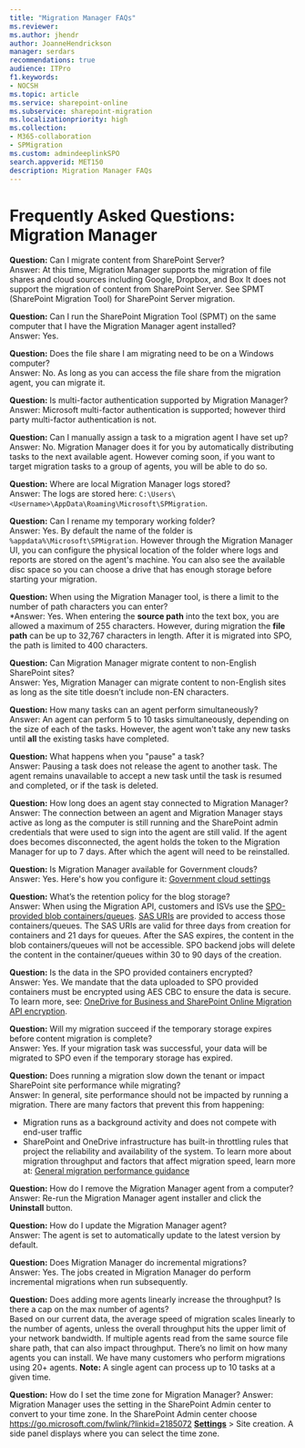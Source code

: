 ```yaml
---
title: "Migration Manager FAQs"
ms.reviewer: 
ms.author: jhendr
author: JoanneHendrickson
manager: serdars
recommendations: true
audience: ITPro
f1.keywords:
- NOCSH
ms.topic: article
ms.service: sharepoint-online
ms.subservice: sharepoint-migration
ms.localizationpriority: high
ms.collection: 
- M365-collaboration
- SPMigration
ms.custom: admindeeplinkSPO
search.appverid: MET150
description: Migration Manager FAQs
---
```


# Frequently Asked Questions: Migration Manager

**Question:** Can I migrate content from SharePoint Server? </br>
Answer:   At this time, Migration Manager supports the migration of file shares and cloud sources including Google, Dropbox, and Box  It does not support the migration of content from SharePoint Server.  See SPMT (SharePoint Migration Tool) for SharePoint Server migration.

**Question:** Can I run the SharePoint Migration Tool (SPMT) on the same computer that I have the Migration Manager agent installed?</br>
Answer:   Yes.

**Question:** Does the file share I am migrating need to be on a Windows computer?</br>
Answer:    No.  As long as you can access the file share from the migration agent, you can migrate it.

**Question:** Is multi-factor authentication supported by Migration Manager?</br>
Answer:    Microsoft multi-factor authentication is supported; however third party multi-factor authentication is not.

**Question:** Can I manually assign a task to a migration agent I have set up?</br>
Answer:   No. Migration Manager does it for you by automatically distributing tasks to the next available agent. However coming soon, if you want to target migration tasks to a group of agents, you will be able to do so.

**Question:** Where are local Migration Manager logs stored?</br>
Answer: The logs are stored here:  `C:\Users\<Username>\AppData\Roaming\Microsoft\SPMigration`.

**Question:** Can I rename my temporary working folder?</br>
Answer: Yes. By default the name of the folder is `%appdata%\Microsoft\SPMigration`.  However through the Migration Manager UI, you can configure the physical location of the folder where logs and reports are stored on the agent's machine. You can also see the available disc space so you can choose a drive that has enough storage before starting your migration.

**Question:** When using the Migration Manager tool, is there a limit to the number of path characters you can enter?</br>
*Answer: Yes. When entering the **source path** into the text box, you are allowed a maximum of 255 characters.  However, during migration the **file path** can be up to 32,767 characters in length.  After it is migrated into SPO, the path is limited to 400 characters.

**Question:** Can Migration Manager migrate content to non-English SharePoint sites?</br>
Answer: Yes, Migration Manager can migrate content to non-English sites as long as the site title doesn’t include non-EN characters.

**Question:** How many tasks can an agent perform simultaneously? </br>
Answer: An agent can perform 5 to 10 tasks simultaneously, depending on the size of each of the tasks.  However, the agent won't take any new tasks until **all** the existing tasks have completed.


**Question:** What happens when you "pause" a task?</br>
Answer: Pausing a task does not release the agent to another task. The agent remains unavailable to accept a new task until the task is resumed and completed, or if the task is deleted. 

**Question:** How long does an agent stay connected to Migration Manager?</br>
Answer:  The connection between an agent and Migration Manager stays active as long as the computer is still running and the SharePoint admin credentials that were used to sign into the agent are still valid. If the agent does becomes disconnected, the agent holds the token to the Migration Manager for up to 7 days. After which the agent will need to be reinstalled.

**Question:**  Is Migration Manager available for Government clouds?</br>
Answer:  Yes. Here's how you configure it: [Government cloud settings](./mm-gov-cloud.md)

**Question:**   What’s the retention policy for the blog storage?</br>
Answer:  When using the Migration API, customers and ISVs use the [SPO-provided blob containers/queues](/sharepoint/dev/apis/migration-api-azure-container-and-queue). [SAS URIs](/azure/storage/common/storage-sas-overview) are provided to access those containers/queues. The SAS URIs are valid for three days from creation for containers and 21 days for queues. After the SAS expires, the content in the blob containers/queues will not be accessible. SPO backend jobs will delete the content in the container/queues within 30 to 90 days of the creation.
 
**Question:**  Is the data in the SPO provided containers encrypted?</br>
Answer: Yes. We mandate that the data uploaded to SPO provided containers must be encrypted using AES CBC to ensure the data is secure. To learn more, see: [OneDrive for Business and SharePoint Online Migration API encryption](/sharepoint/dev/apis/migration-api-encryption).

**Question:**  Will my migration succeed if the temporary storage expires before content migration is complete?</br>
Answer: Yes. If your migration task was successful, your data will be migrated to SPO even if the temporary storage has expired.

**Question:**  Does running a migration slow down the tenant or impact SharePoint site performance while migrating? </br> 
Answer:  In general, site performance should not be impacted by running a migration.  There are many factors that prevent this from happening:
- Migration runs as a background activity and does not compete with end-user traffic
- SharePoint and OneDrive infrastructure has built-in throttling rules that project the reliability and availability of the system. To learn more about migration throughput and factors that affect migration speed, learn more at:  [General migration performance guidance](./sharepoint-online-and-onedrive-migration-speed.md)

**Question:** How do I remove the Migration Manager agent from a computer? </br>
Answer: Re-run the Migration Manager agent installer and click the **Uninstall** button.

**Question:** How do I update the Migration Manager agent? </br>
Answer: The agent is set to automatically update to the latest version by default.

**Question:** Does Migration Manager do incremental migrations? </br>
Answer:  Yes.  The jobs created in Migration Manager do perform incremental migrations when run subsequently. 

**Question:**  Does adding more agents linearly increase the throughput? Is there a cap on the max number of agents?</br>
Based on our current data, the average speed of migration scales linearly to the number of agents, unless the overall throughput hits the upper limit of your network bandwidth. If multiple agents read from the same source file share path, that can also impact throughput. There’s no limit on how many agents you can install. We have many customers who perform migrations using 20+ agents.  **Note:** A single agent can process up to 10 tasks at a given time.

**Question:**  How do I set the time zone for Migration Manager? 
Answer:  Migration Manager uses the setting in the SharePoint Admin center to convert to your time zone.  In the SharePoint Admin center choose https://go.microsoft.com/fwlink/?linkid=2185072	<a href="https://go.microsoft.com/fwlink/?linkid=2185072" target="_blank">**Settings**</a> > Site creation. A side panel displays where you can select the time zone.


